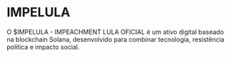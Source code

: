 # IMPELULA

O $IMPELULA - IMPEACHMENT LULA OFICIAL é um ativo digital baseado na blockchain Solana, desenvolvido para combinar tecnologia, resistência política e impacto social.
